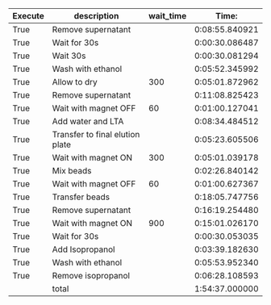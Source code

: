 |Execute  |           description         |    wait_time       |    Time:     |
|---------|-------------------------------|--------------------|--------------|
|True     |Remove supernatant             |                    |0:08:55.840921|
|True     |Wait for 30s                   |                    |0:00:30.086487|
|True     |Wait 30s                       |                    |0:00:30.081294|
|True     |Wash with ethanol              |                    |0:05:52.345992|
|True     |Allow to dry                   |300                 |0:05:01.872962|
|True     |Remove supernatant             |                    |0:11:08.825423|
|True     |Wait with magnet OFF           |60                  |0:01:00.127041|
|True     |Add water and LTA              |                    |0:08:34.484512|
|True     |Transfer to final elution plate|                    |0:05:23.605506|
|True     |Wait with magnet ON            |300                 |0:05:01.039178|
|True     |Mix beads                      |                    |0:02:26.840142|
|True     |Wait with magnet OFF           |60                  |0:01:00.627367|
|True     |Transfer beads                 |                    |0:18:05.747756|
|True     |Remove supernatant             |                    |0:16:19.254480|
|True     |Wait with magnet ON            |900                 |0:15:01.026170|
|True     |Wait for 30s                   |                    |0:00:30.053035|
|True     |Add Isopropanol                |                    |0:03:39.182630|
|True     |Wash with ethanol              |                    |0:05:53.952340|
|True     |Remove isopropanol             |                    |0:06:28.108593|
|         |total                          |                    |1:54:37.000000|
